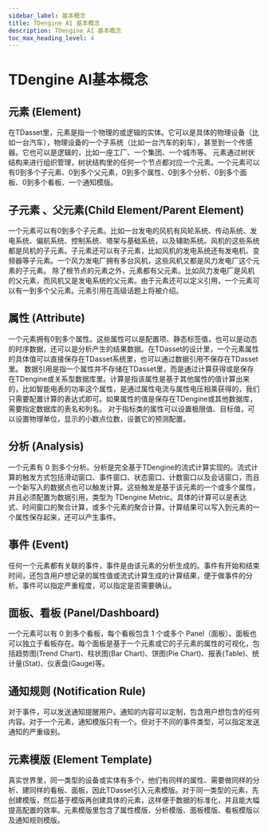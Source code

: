 ```yaml
---
sidebar_label: 基本概念
title: TDengine AI 基本概念
description: TDengine AI 基本概念
toc_max_heading_level: 4
---
```


# TDengine AI基本概念

## 元素 (Element)

在TDasset里，元素是指一个物理的或逻辑的实体。它可以是具体的物理设备（比如一台汽车），物理设备的一个子系统（比如一台汽车的刹车），甚至到一个传感器。它也可以是逻辑的，比如一座工厂、一个集团、一个城市等。
元素通过树状结构来进行组织管理，树状结构里的任何一个节点都对应一个元素。一个元素可以有0到多个子元素、0到多个父元素，0到多个属性、0到多个分析、0到多个面板、0到多个看板、一个通知模版。

## 子元素 、父元素(Child Element/Parent Element)

一个元素可以有0到多个子元素。比如一台发电的风机有风轮系统、传动系统、发电系统、偏航系统、控制系统、塔架与基础系统，以及辅助系统。风机的这些系统都是风机的子元素。子元素还可以有子元素，比如风机的发电系统还有发电机、变频器等子元素。一个风力发电厂拥有多台风机，这些风机又都是风力发电厂这个元素的子元素。
除了根节点的元素之外，元素都有父元素。比如风力发电厂是风机的父元素，而风机又是发电系统的父元素。由于元素还可以定义引用，一个元素可以有一到多个父元素。元素引用在高级话题上将被介绍。

## 属性 (Attribute)

一个元素拥有0到多个属性。这些属性可以是配置项、静态标签值，也可以是动态的时序数据，还可以是分析产生的结果数据。在TDasset的设计里，一个元素属性的具体值可以直接保存在TDasset系统里，也可以通过数据引用不保存在TDasset里。
数据引用是指一个属性并不存储在TDasset里，而是通过计算获得或是保存在TDengine或关系型数据库里。计算是指该属性是基于其他属性的值计算出来的，比如智能电表的功率这个属性，是通过属性电流与属性电压相乘获得的，我们只需要配置计算的表达式即可。如果属性的值是保存在TDengine或其他数据库，需要指定数据库的表名和列名。
对于指标类的属性可以设置极限值、目标值，可以设置物理单位，显示的小数点位数，设置它的预测配置。

## 分析 (Analysis)

一个元素有 0 到多个分析。分析是完全基于TDengine的流式计算实现的。流式计算的触发方式包括滑动窗口、事件窗口、状态窗口、计数窗口以及会话窗口，而且一个新写入的数据点也可以触发计算。这些触发是基于该元素的一个或多个属性，并且必须配置为数据引用，类型为 TDengine Metric。具体的计算可以是表达式、时间窗口的聚合计算，或多个元素的聚合计算。计算结果可以写入到元素的一个属性保存起来，还可以产生事件。

## 事件 (Event)

任何一个元素都有关联的事件，事件是由该元素的分析生成的。事件有开始和结束时间，还包含用户想记录的属性值或流式计算生成的计算结果，便于做事件的分析。事件可以指定严重程度，可以指定是否需要确认。

## 面板、看板 (Panel/Dashboard)

一个元素可以有 0 到多个看板，每个看板包含 1 个或多个 Panel（面板）。面板也可以独立于看板存在。每个面板是基于一个元素或它的子元素的属性的可视化，包括趋势图(Trend Chart)、柱状图(Bar Chart)、饼图(Pie Chart)、报表(Table)、统计量(Stat)、仪表盘(Gauge)等。

## 通知规则 (Notification Rule)

对于事件，可以发送通知提醒用户。通知的内容可以定制，包含用户想包含的任何内容。对于一个元素，通知模版只有一个。但对于不同的事件类型，可以指定发送通知的严重级别。

## 元素模版 (Element Template)

真实世界里，同一类型的设备或实体有多个，他们有同样的属性、需要做同样的分析、建同样的看板、面板，因此TDasset引入元素模版。对于同一类型的元素，先创建模版，然后基于模版再创建具体的元素，这样便于数据的标准化，并且能大幅提高配置的效率。元素模版里包含了属性模版、分析模版、面板模版、看板模版以及通知规则模版。